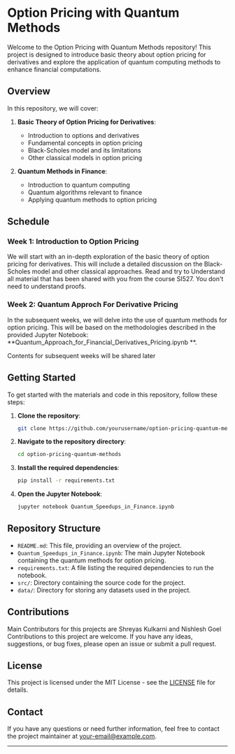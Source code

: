 # Option Pricing with Quantum Methods

Welcome to the Option Pricing with Quantum Methods repository! This project is designed to introduce basic theory about option pricing for derivatives and explore the application of quantum computing methods to enhance financial computations.

## Overview

In this repository, we will cover:

1. **Basic Theory of Option Pricing for Derivatives**:
    - Introduction to options and derivatives
    - Fundamental concepts in option pricing
    - Black-Scholes model and its limitations
    - Other classical models in option pricing

2. **Quantum Methods in Finance**:
    - Introduction to quantum computing
    - Quantum algorithms relevant to finance
    - Applying quantum methods to option pricing

## Schedule

### Week 1: Introduction to Option Pricing
We will start with an in-depth exploration of the basic theory of option pricing for derivatives. This will include a detailed discussion on the Black-Scholes model and other classical approaches.
Read and try to Understand all material that has been shared with you from the course SI527. You don't need to understand proofs.

### Week 2: Quantum Approch For Derivative Pricing
In the subsequent weeks, we will delve into the use of quantum methods for option pricing. This will be based on the methodologies described in the provided Jupyter Notebook: **Quantum_Approach_for_Financial_Derivatives_Pricing.ipynb
**.

Contents for subsequent weeks will be shared later

## Getting Started

To get started with the materials and code in this repository, follow these steps:

1. **Clone the repository**:
    ```bash
    git clone https://github.com/yourusername/option-pricing-quantum-methods.git
    ```
2. **Navigate to the repository directory**:
    ```bash
    cd option-pricing-quantum-methods
    ```
3. **Install the required dependencies**:
    ```bash
    pip install -r requirements.txt
    ```
4. **Open the Jupyter Notebook**:
    ```bash
    jupyter notebook Quantum_Speedups_in_Finance.ipynb
    ```

## Repository Structure

- `README.md`: This file, providing an overview of the project.
- `Quantum_Speedups_in_Finance.ipynb`: The main Jupyter Notebook containing the quantum methods for option pricing.
- `requirements.txt`: A file listing the required dependencies to run the notebook.
- `src/`: Directory containing the source code for the project.
- `data/`: Directory for storing any datasets used in the project.

## Contributions
Main Contributors for this projects are Shreyas Kulkarni and Nishlesh Goel
Contributions to this project are welcome. If you have any ideas, suggestions, or bug fixes, please open an issue or submit a pull request.

## License

This project is licensed under the MIT License - see the [LICENSE](LICENSE) file for details.

## Contact

If you have any questions or need further information, feel free to contact the project maintainer at [your-email@example.com](mailto:your-email@example.com).

---
